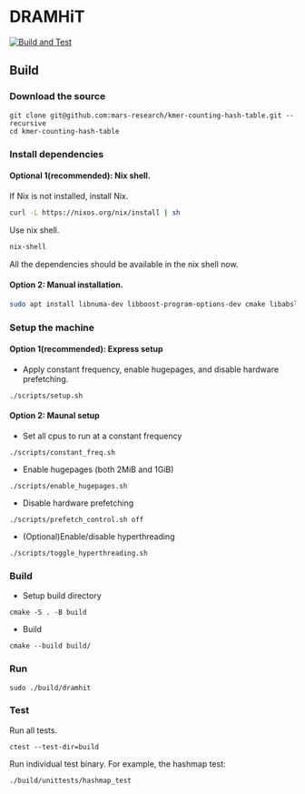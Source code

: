 # DRAMHiT
[![Build and Test](https://github.com/mars-research/DRAMHiT/actions/workflows/build.yml/badge.svg)](https://github.com/mars-research/kmer-counting-hash-table/actions/workflows/build.yml)

## Build

### Download the source
```
git clone git@github.com:mars-research/kmer-counting-hash-table.git --recursive
cd kmer-counting-hash-table
```

### Install dependencies

#### Optional 1(recommended): Nix shell.
If Nix is not installed, install Nix.
```bash
curl -L https://nixos.org/nix/install | sh
```
Use nix shell. 
```bash
nix-shell
```
All the dependencies should be available in the nix shell now.

#### Option 2: Manual installation.
```bash
sudo apt install libnuma-dev libboost-program-options-dev cmake libabsl-dev libcapstone-dev
```

### Setup the machine

#### Option 1(recommended): Express setup 
- Apply constant frequency, enable hugepages, and disable hardware prefetching.
```
./scripts/setup.sh
```

#### Option 2: Maunal setup

- Set all cpus to run at a constant frequency
```
./scripts/constant_freq.sh
```
- Enable hugepages (both 2MiB and 1GiB)
```
./scripts/enable_hugepages.sh
```
- Disable hardware prefetching
```
./scripts/prefetch_control.sh off
```
- (Optional)Enable/disable hyperthreading
```
./scripts/toggle_hyperthreading.sh
```

### Build
* Setup build directory
```
cmake -S . -B build 
```

* Build
```
cmake --build build/
```

### Run
```
sudo ./build/dramhit
```

### Test
Run all tests.
```
ctest --test-dir=build
```

Run individual test binary. For example, the hashmap test:
```
./build/unittests/hashmap_test
```
